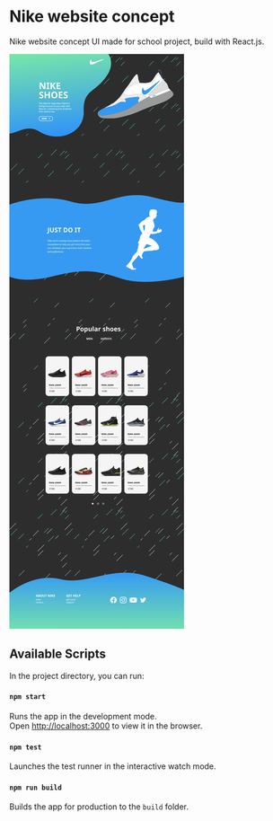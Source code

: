 # Nike website concept

Nike website concept UI made for school project, build with React.js.

<img src="./src/assets/Landing.svg" alt="Design concept"/>

## Available Scripts

In the project directory, you can run:

#### `npm start`

Runs the app in the development mode.<br />
Open [http://localhost:3000](http://localhost:3000) to view it in the browser.

#### `npm test`

Launches the test runner in the interactive watch mode.<br />

#### `npm run build`

Builds the app for production to the `build` folder.<br />